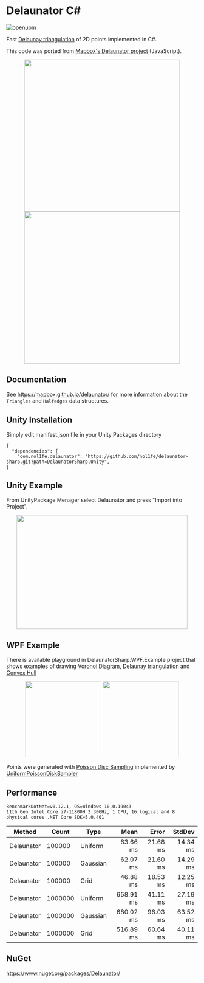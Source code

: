# Delaunator C# 
[![openupm](https://img.shields.io/npm/v/com.nol1fe.delaunator?label=openupm&registry_uri=https://package.openupm.com)](https://openupm.com/packages/com.nol1fe.delaunator/)

Fast [Delaunay triangulation](https://en.wikipedia.org/wiki/Delaunay_triangulation) of 2D points implemented in C#.

This code was ported from [Mapbox's Delaunator project](https://github.com/mapbox/delaunator) (JavaScript).
<p float="left" align="middle">
<img src="https://raw.githubusercontent.com/nol1fe/delaunator-sharp/master/Images/Delaunator_Unity_Example.gif" height="400" width="410">
<img src="https://raw.githubusercontent.com/nol1fe/delaunator-sharp/master/Images/Delaunator_Unity_Example_Mesh.gif" height="400" width="410">
</p>


## Documentation

See https://mapbox.github.io/delaunator/ for more information about the `Triangles` and `Halfedges` data structures.


## Unity Installation

Simply edit manifest.json file in your Unity Packages directory 
```
{
  "dependencies": {
    "com.nol1fe.delaunator": "https://github.com/nol1fe/delaunator-sharp.git?path=DelaunatorSharp.Unity",
}
```

## Unity Example

From UnityPackage Menager select Delaunator and press "Import into Project".
<p float="left" align="middle">
<img src="https://raw.githubusercontent.com/nol1fe/delaunator-sharp/master/Images/Delaunator_Package%20Manager.png" height="300" width="450">
</p>


## WPF Example

There is available playground in DelaunatorSharp.WPF.Example project that shows examples of drawing [Voronoi Diagram](https://en.wikipedia.org/wiki/Voronoi_diagram), [Delaunay triangulation](https://en.wikipedia.org/wiki/Delaunay_triangulation) and [Convex Hull](https://en.wikipedia.org/wiki/Convex_hull)

<p float="left" align="middle">
<img src="https://raw.githubusercontent.com/nol1fe/delaunator-sharp/master/Images/Delaunator_Rectangle.png" height="200" width="200">
<img src="https://raw.githubusercontent.com/nol1fe/delaunator-sharp/master/Images/Delaunator_Circle.PNG" height="200" width="200">
</p>

Points were generated with [Poisson Disc Sampling](https://www.jasondavies.com/poisson-disc)
implemented by [UniformPoissonDiskSampler](http://theinstructionlimit.com/fast-uniform-poisson-disk-sampling-in-c)


## Performance
```
BenchmarkDotNet=v0.12.1, OS=Windows 10.0.19043
11th Gen Intel Core i7-11800H 2.30GHz, 1 CPU, 16 logical and 8 physical cores .NET Core SDK=5.0.401
```

|     Method |   Count |     Type |      Mean |    Error |   StdDev |
|----------- |-------- |--------- |----------:|---------:|---------:|
| Delaunator |  100000 |  Uniform |  63.66 ms | 21.68 ms | 14.34 ms |
| Delaunator |  100000 | Gaussian |  62.07 ms | 21.60 ms | 14.29 ms |
| Delaunator |  100000 |     Grid |  46.88 ms | 18.53 ms | 12.25 ms |
| Delaunator | 1000000 |  Uniform | 658.91 ms | 41.11 ms | 27.19 ms |
| Delaunator | 1000000 | Gaussian | 680.02 ms | 96.03 ms | 63.52 ms |
| Delaunator | 1000000 |     Grid | 516.89 ms | 60.64 ms | 40.11 ms |

## NuGet

https://www.nuget.org/packages/Delaunator/

